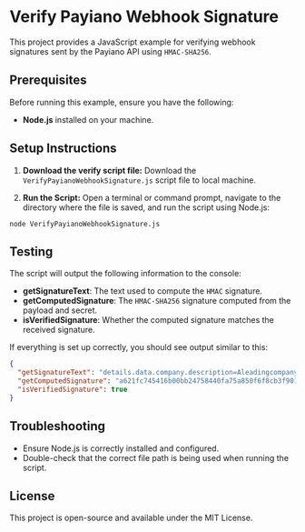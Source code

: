 
# Verify Payiano Webhook Signature

This project provides a JavaScript example for verifying webhook signatures sent by the Payiano API using `HMAC-SHA256`.

## Prerequisites

Before running this example, ensure you have the following:

- **Node.js** installed on your machine.

## Setup Instructions

1. **Download the verify script file:**
Download the `VerifyPayianoWebhookSignature.js` script file to local machine.

2. **Run the Script:**
Open a terminal or command prompt, navigate to the directory where the file is saved, and run the script using Node.js:

```shell
node VerifyPayianoWebhookSignature.js
```

## Testing

The script will output the following information to the console:

- **getSignatureText**: The text used to compute the `HMAC` signature.
- **getComputedSignature**: The `HMAC-SHA256` signature computed from the payload and secret.
- **isVerifiedSignature**: Whether the computed signature matches the received signature.

If everything is set up correctly, you should see output similar to this:

```json
{
  "getSignatureText": "details.data.company.description=AleadingcompanyprovidingsolutionsforconvertinglengthyURLsintoshortones&simplifyingonlinesharing!&details.data.company.employees_count=0&details.data.company.is_active=true&details.data.company.is_approved=false&details.data.company.name=GraplyURLShortenr&details.data.company.owners.0.name=AmgadYassen&details.data.company.owners.0.percentage=51.5&details.data.company.owners.0.position=CEO&details.data.company.owners.1.name=KamalAllam&details.data.company.owners.1.percentage=48.5&details.data.company.owners.1.position=CEO&details.data.company.social_urls.facebook_url=https://facebook.com/graply&webhook_event.fired_at=1722572118554&webhook_event.id=01j3521znn3b6wderr4vbyq18n&webhook_event.type=company.created&webhook_event.version=v1&webhook_event_attempt.id=01j354j6nkwh3mdvhs6dsmswt8&webhook_event_attempt.sent_at=1722572118554",
  "getComputedSignature": "a621fc745416b00bb24758440fa75a850f6f8cb3f901217a6a9854f043ff8b70",
  "isVerifiedSignature": true
}
```

## Troubleshooting

- Ensure Node.js is correctly installed and configured.
- Double-check that the correct file path is being used when running the script.

## License

This project is open-source and available under the MIT License.